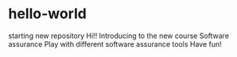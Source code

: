 # hello-world
starting new repository
Hi!!
Introducing to the new course Software assurance
Play with different software assurance tools
Have fun!
